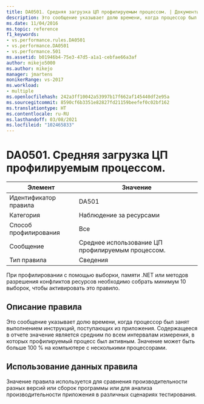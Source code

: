 ```yaml
---
title: DA0501. Средняя загрузка ЦП профилируемым процессом. | Документы Майкрософт
description: Это сообщение указывает долю времени, когда процессор был занят выполнением инструкций, поступающих из приложения.
ms.date: 11/04/2016
ms.topic: reference
f1_keywords:
- vs.performance.rules.DA0501
- vs.performance.DA0501
- vs.performance.501
ms.assetid: b01946b4-75e3-47d5-a1a1-cebfae66a3af
author: mikejo5000
ms.author: mikejo
manager: jmartens
monikerRange: vs-2017
ms.workload:
- multiple
ms.openlocfilehash: 242a3ff10042a53997b17f662af145440df2e95a
ms.sourcegitcommit: 8590cf6b3351e82827fd21159beefef0c02bf162
ms.translationtype: HT
ms.contentlocale: ru-RU
ms.lasthandoff: 03/08/2021
ms.locfileid: "102465833"
---
```

# <a name="da0501-average-cpu-consumption-by-the-process-being-profiled"></a>DA0501. Средняя загрузка ЦП профилируемым процессом.

|Элемент|Значение|
|-|-|
|Идентификатор правила|DA501|
|Категория|Наблюдение за ресурсами|
|Способ профилирования|Все|
|Сообщение|Среднее использование ЦП профилируемым процессом.|
|Тип правила|Сведения|

 При профилировании с помощью выборки, памяти .NET или методов разрешения конфликтов ресурсов необходимо собрать минимум 10 выборок, чтобы активировать это правило.

## <a name="rule-description"></a>Описание правила
 Это сообщение указывает долю времени, когда процессор был занят выполнением инструкций, поступающих из приложения. Содержащееся в отчете значение является средним по всем интервалам измерения, в которых профилируемый процесс был активным. Значение может быть больше 100 % на компьютере с несколькими процессорами.

## <a name="how-to-use-rule-data"></a>Использование данных правила
 Значение правила используется для сравнения производительности разных версий или сборок программы или для анализа производительности приложения в различных сценариях тестирования.
